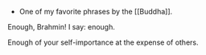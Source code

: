- One of my favorite phrases by the [[Buddha]].

Enough, Brahmin!
I say: enough.

Enough of your self-importance at the expense of others.